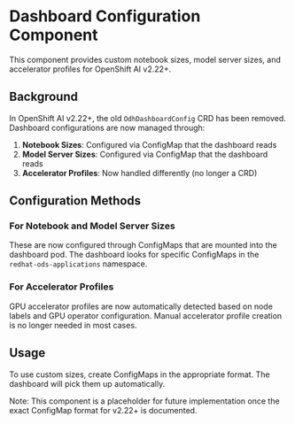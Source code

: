 # Dashboard Configuration Component

This component provides custom notebook sizes, model server sizes, and accelerator profiles for OpenShift AI v2.22+.

## Background

In OpenShift AI v2.22+, the old `OdhDashboardConfig` CRD has been removed. Dashboard configurations are now managed through:

1. **Notebook Sizes**: Configured via ConfigMap that the dashboard reads
2. **Model Server Sizes**: Configured via ConfigMap that the dashboard reads  
3. **Accelerator Profiles**: Now handled differently (no longer a CRD)

## Configuration Methods

### For Notebook and Model Server Sizes

These are now configured through ConfigMaps that are mounted into the dashboard pod. The dashboard looks for specific ConfigMaps in the `redhat-ods-applications` namespace.

### For Accelerator Profiles

GPU accelerator profiles are now automatically detected based on node labels and GPU operator configuration. Manual accelerator profile creation is no longer needed in most cases.

## Usage

To use custom sizes, create ConfigMaps in the appropriate format. The dashboard will pick them up automatically.

Note: This component is a placeholder for future implementation once the exact ConfigMap format for v2.22+ is documented.
